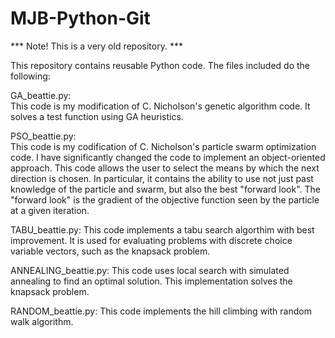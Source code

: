 # MJB-Python-Git

***  Note!  This is a very old repository. ***

This repository contains reusable Python code.  The files included do the following:

GA_beattie.py:  
This code is my modification of C. Nicholson's genetic algorithm code.
It solves a test function using GA heuristics.

PSO_beattie.py:  
This code is my codification of C. Nicholson's particle swarm
optimization code.  I have significantly changed the code to implement an
object-oriented approach.  This code allows the user to select the means by which
the next direction is chosen.  In particular, it contains the ability to use not
just past knowledge of the particle and swarm, but also the best "forward look".
The "forward look" is the gradient of the objective function seen by the particle
at a given iteration.

TABU_beattie.py:
This code implements a tabu search algorthim with best improvement.  It is used
for evaluating problems with discrete choice variable vectors, such as the
knapsack problem.

ANNEALING_beattie.py:
This code uses local search with simulated annealing to find an optimal solution.
This implementation solves the knapsack problem.

RANDOM_beattie.py:
This code implements the hill climbing with random walk algorithm.